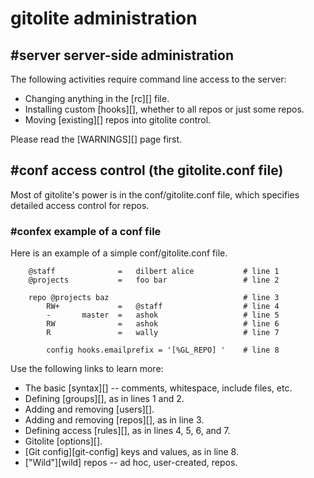 # gitolite administration

## #server server-side administration

The following activities require command line access to the server:

  * Changing anything in the [rc][] file.
  * Installing custom [hooks][], whether to all repos or just some repos.
  * Moving [existing][] repos into gitolite control.

Please read the [WARNINGS][] page first.

## #conf access control (the gitolite.conf file)

Most of gitolite's power is in the conf/gitolite.conf file, which specifies
detailed access control for repos.

### #confex example of a conf file

Here is an example of a simple conf/gitolite.conf file.

        @staff              =   dilbert alice           # line 1
        @projects           =   foo bar                 # line 2

        repo @projects baz                              # line 3
            RW+             =   @staff                  # line 4
            -       master  =   ashok                   # line 5
            RW              =   ashok                   # line 6
            R               =   wally                   # line 7

            config hooks.emailprefix = '[%GL_REPO] '    # line 8

Use the following links to learn more:

  * The basic [syntax][] -- comments, whitespace, include files, etc.
  * Defining [groups][], as in lines 1 and 2.
  * Adding and removing [users][].
  * Adding and removing [repos][], as in line 3.
  * Defining access [rules][], as in lines 4, 5, 6, and 7.
  * Gitolite [options][].
  * [Git config][git-config] keys and values, as in line 8.
  * ["Wild"][wild] repos -- ad hoc, user-created, repos.
